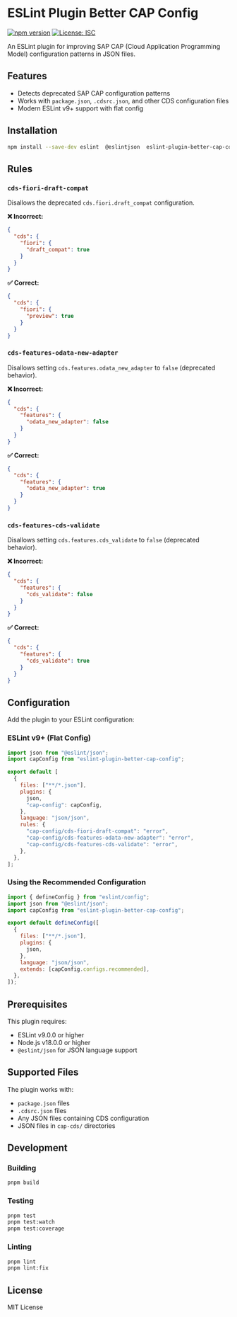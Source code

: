 # ESLint Plugin Better CAP Config

[![npm version](https://badge.fury.io/js/eslint-plugin-better-cap-config.svg)](https://badge.fury.io/js/eslint-plugin-better-cap-config)
[![License: ISC](https://img.shields.io/badge/License-ISC-blue.svg)](https://opensource.org/licenses/ISC)

An ESLint plugin for improving SAP CAP (Cloud Application Programming Model) configuration patterns in JSON files.

## Features

- Detects deprecated SAP CAP configuration patterns
- Works with `package.json`, `.cdsrc.json`, and other CDS configuration files
- Modern ESLint v9+ support with flat config

## Installation

```bash
npm install --save-dev eslint  @eslintjson  eslint-plugin-better-cap-config
```

## Rules

### `cds-fiori-draft-compat`

Disallows the deprecated `cds.fiori.draft_compat` configuration.

**❌ Incorrect:**

```json
{
  "cds": {
    "fiori": {
      "draft_compat": true
    }
  }
}
```

**✅ Correct:**

```json
{
  "cds": {
    "fiori": {
      "preview": true
    }
  }
}
```

### `cds-features-odata-new-adapter`

Disallows setting `cds.features.odata_new_adapter` to `false` (deprecated behavior).

**❌ Incorrect:**

```json
{
  "cds": {
    "features": {
      "odata_new_adapter": false
    }
  }
}
```

**✅ Correct:**

```json
{
  "cds": {
    "features": {
      "odata_new_adapter": true
    }
  }
}
```

### `cds-features-cds-validate`

Disallows setting `cds.features.cds_validate` to `false` (deprecated behavior).

**❌ Incorrect:**

```json
{
  "cds": {
    "features": {
      "cds_validate": false
    }
  }
}
```

**✅ Correct:**

```json
{
  "cds": {
    "features": {
      "cds_validate": true
    }
  }
}
```

## Configuration

Add the plugin to your ESLint configuration:

### ESLint v9+ (Flat Config)

```javascript
import json from "@eslint/json";
import capConfig from "eslint-plugin-better-cap-config";

export default [
  {
    files: ["**/*.json"],
    plugins: {
      json,
      "cap-config": capConfig,
    },
    language: "json/json",
    rules: {
      "cap-config/cds-fiori-draft-compat": "error",
      "cap-config/cds-features-odata-new-adapter": "error",
      "cap-config/cds-features-cds-validate": "error",
    },
  },
];
```

### Using the Recommended Configuration

```javascript
import { defineConfig } from "eslint/config";
import json from "@eslint/json";
import capConfig from "eslint-plugin-better-cap-config";

export default defineConfig([
  {
    files: ["**/*.json"],
    plugins: {
      json,
    },
    language: "json/json",
    extends: [capConfig.configs.recommended],
  },
]);
```

## Prerequisites

This plugin requires:

- ESLint v9.0.0 or higher
- Node.js v18.0.0 or higher
- `@eslint/json` for JSON language support

## Supported Files

The plugin works with:

- `package.json` files
- `.cdsrc.json` files
- Any JSON files containing CDS configuration
- JSON files in `cap-cds/` directories

## Development

### Building

```bash
pnpm build
```

### Testing

```bash
pnpm test
pnpm test:watch
pnpm test:coverage
```

### Linting

```bash
pnpm lint
pnpm lint:fix
```

## License

MIT License

